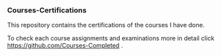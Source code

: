 ### Courses-Certifications

This repository contains the certifications of the courses I have done.

To check each course assignments and examinations more in detail click https://github.com/Courses-Completed .
